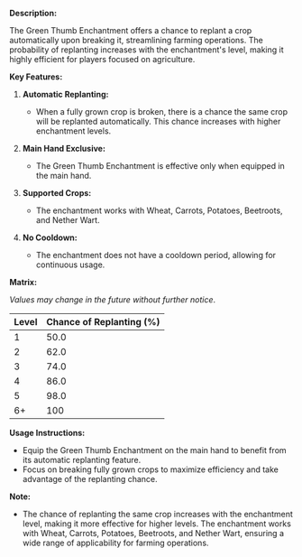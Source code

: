 **Description:**

The Green Thumb Enchantment offers a chance to replant a crop automatically upon breaking it, streamlining farming operations. The probability of replanting increases with the enchantment's level, making it highly efficient for players focused on agriculture.

**Key Features:**

1. **Automatic Replanting:**
    
    - When a fully grown crop is broken, there is a chance the same crop will be replanted automatically. This chance increases with higher enchantment levels.
2. **Main Hand Exclusive:**
    
    - The Green Thumb Enchantment is effective only when equipped in the main hand.
3. **Supported Crops:**
    
    - The enchantment works with Wheat, Carrots, Potatoes, Beetroots, and Nether Wart.
4. **No Cooldown:**
    
    - The enchantment does not have a cooldown period, allowing for continuous usage.

**Matrix:**

_Values may change in the future without further notice_.

| Level | Chance of Replanting (%) |
| ----- | ------------------------ |
| 1     | 50.0                     |
| 2     | 62.0                     |
| 3     | 74.0                     |
| 4     | 86.0                     |
| 5     | 98.0                     |
| 6+    | 100                      |

**Usage Instructions:**

- Equip the Green Thumb Enchantment on the main hand to benefit from its automatic replanting feature.
- Focus on breaking fully grown crops to maximize efficiency and take advantage of the replanting chance.

**Note:**

- The chance of replanting the same crop increases with the enchantment level, making it more effective for higher levels. The enchantment works with Wheat, Carrots, Potatoes, Beetroots, and Nether Wart, ensuring a wide range of applicability for farming operations.